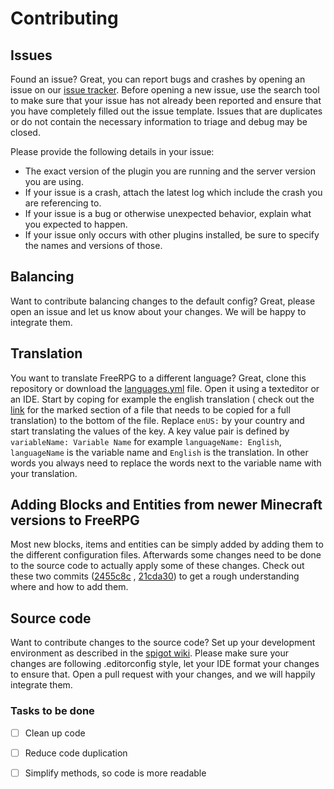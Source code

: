 # Contributing

## Issues

Found an issue? Great, you can report bugs and crashes by opening an issue on
our [issue tracker](https://github.com/AdvancedWipe/Minecraft_FreeRPG_1.16/issues). Before opening a
new issue, use the search tool to make sure that your issue has not already been reported and ensure
that you have completely filled out the issue template. Issues that are duplicates or do not contain
the necessary information to triage and debug may be closed.

Please provide the following details in your issue:

* The exact version of the plugin you are running and the server version you are using.
* If your issue is a crash, attach the latest log which include the crash you are referencing to.
* If your issue is a bug or otherwise unexpected behavior, explain what you expected to happen.
* If your issue only occurs with other plugins installed, be sure to specify the names and versions
  of those.

## Balancing

Want to contribute balancing changes to the default config? Great, please open an issue and let us
know about your changes. We will be happy to integrate them.

## Translation

You want to translate FreeRPG to a different language? Great, clone this repository or download the
[languages.yml](https://github.com/AdvancedWipe/Minecraft_FreeRPG_1.16/blob/master/src/main/resources/languages.yml)
file. Open it using a texteditor or an IDE. Start by coping for example the english translation (
check out the
[link](https://github.com/AdvancedWipe/Minecraft_FreeRPG_1.16/blob/2301f9fbbea164e581973130d62509f891cb0103/src/main/resources/languages.yml#L4-L634)
for the marked section of a file that needs to be copied for a full translation) to the bottom of
the file. Replace `enUS:` by your country and start translating the values of the key. A key value
pair is defined by `variableName: Variable Name` for example `languageName: English`, `languageName`
is the variable name and `English` is the translation. In other words you always need to replace the
words next to the variable name with your translation.

## Adding Blocks and Entities from newer Minecraft versions to FreeRPG

Most new blocks, items and entities can be simply added by adding them to the different
configuration files. Afterwards some changes need to be done to the source code to actually apply
some of these changes. Check out these two
commits ([2455c8c](https://github.com/AdvancedWipe/Minecraft_FreeRPG_1.16/commit/2455c8c45134a0cd2392e096fd17ac357ee8c35c)
, [21cda30](https://github.com/AdvancedWipe/Minecraft_FreeRPG_1.16/commit/21cda30e69d3b567a295c2ba9b07098de1dc0540))
to get a rough understanding where and how to add them.

## Source code

Want to contribute changes to the source code? Set up your development environment as described in
the [spigot wiki](https://www.spigotmc.org/wiki/spigot-plugin-development/). Please make sure your
changes are following .editorconfig style, let your IDE format your changes to ensure that. Open a
pull request with your changes, and we will happily integrate them.

### Tasks to be done

- [ ] Clean up code
- [ ] Reduce code duplication
- [ ] Simplify methods, so code is more readable

